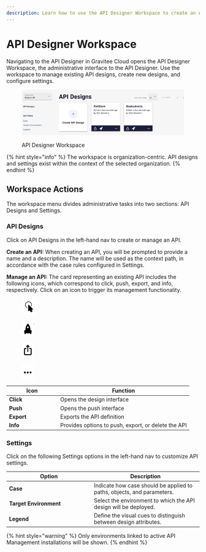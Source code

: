 ```yaml
---
description: Learn how to use the API Designer Workspace to create an API
---
```


# API Designer Workspace

Navigating to the API Designer in Gravitee Cloud opens the API Designer Workspace, the administrative interface to the API Designer. Use the workspace to manage existing API designs, create new designs, and configure settings.

<figure><img src="../.gitbook/assets/apid_workspace.png" alt=""><figcaption><p>API Designer Workspace</p></figcaption></figure>

{% hint style="info" %}
The workspace is organization-centric. API designs and settings exist within the context of the selected organization.
{% endhint %}

## Workspace Actions

The workspace menu divides administrative tasks into two sections: API Designs and Settings.

### **API Designs**

Click on API Designs in the left-hand nav to create or manage an API.

**Create an API:** When creating an API, you will be prompted to provide a name and a description. The name will be used as the context path, in accordance with the case rules configured in Settings.

**Manage an API:** The card representing an existing API includes the following icons, which correspond to click, push, export, and info, respectively. Click on an icon to trigger its management functionality.

<div align="left" data-full-width="false">

<figure><img src="../.gitbook/assets/apid-click.png" alt="" width="38"><figcaption></figcaption></figure>

 

<figure><img src="../.gitbook/assets/apid-push.png" alt="" width="32"><figcaption></figcaption></figure>

 

<figure><img src="../.gitbook/assets/apid-export.png" alt="" width="31"><figcaption></figcaption></figure>

 

<figure><img src="../.gitbook/assets/apid-options.png" alt="" width="32"><figcaption></figcaption></figure>

</div>

<table data-header-hidden><thead><tr><th width="119.5">Icon</th><th>Function</th></tr></thead><tbody><tr><td><strong>Click</strong></td><td>Opens the design interface</td></tr><tr><td><strong>Push</strong></td><td>Opens the push interface</td></tr><tr><td><strong>Export</strong></td><td>Exports the API definition</td></tr><tr><td><strong>Info</strong></td><td>Provides options to push, export, or delete the API</td></tr></tbody></table>

### **Settings**

Click on the following Settings options in the left-hand nav to customize API settings.

<table><thead><tr><th width="207.5">Option</th><th>Description</th></tr></thead><tbody><tr><td><strong>Case</strong></td><td>Indicate how case should be applied to paths, objects, and parameters.</td></tr><tr><td><strong>Target Environment</strong></td><td>Select the environment to which the API design will be deployed.</td></tr><tr><td><strong>Legend</strong></td><td>Define the visual cues to distinguish between design attributes.</td></tr></tbody></table>

{% hint style="warning" %}
Only environments linked to active API Management installations will be shown.
{% endhint %}

